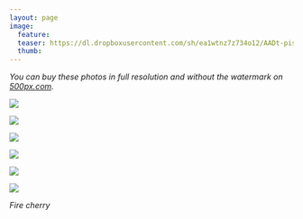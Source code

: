 ```yaml
---
layout: page
image:
  feature:
  teaser: https://dl.dropboxusercontent.com/sh/ea1wtnz7z734o12/AADt-pisUHYZdyN2DDz_rJ_da/luontokuvat/kes%C3%A4/8/DS34049-245px.jpg
  thumb:
---
```


*You can buy these photos in full resolution and without the watermark on [500px.com](https://500px.com/minimuutticom/galleries/cherries).*

[![](https://dl.dropboxusercontent.com/sh/ea1wtnz7z734o12/AAD_H5aLGgFvVDZxuzNmUdo1a/luontokuvat/kes%C3%A4/8/DS34113-800px.jpg)](https://dl.dropboxusercontent.com/sh/ea1wtnz7z734o12/AADaTcQPToalrRca5iRDpjXDa/luontokuvat/kes%C3%A4/8/DS34113.jpg)

[![](https://dl.dropboxusercontent.com/sh/ea1wtnz7z734o12/AAALYqzSmykt9wMpQQi_6MOPa/luontokuvat/kes%C3%A4/8/DS34079-800px.jpg)](https://dl.dropboxusercontent.com/sh/ea1wtnz7z734o12/AACwfbNkVPeQ95pNIEcXVqIua/luontokuvat/kes%C3%A4/8/DS34079.jpg)

[![](https://dl.dropboxusercontent.com/sh/ea1wtnz7z734o12/AADbxH9FB9xT4neLFUMvt23Oa/luontokuvat/kes%C3%A4/8/DS34059-800px.jpg)](https://dl.dropboxusercontent.com/sh/ea1wtnz7z734o12/AAAHPXQzAmqKWHxEEdiFnOIwa/luontokuvat/kes%C3%A4/8/DS34059.jpg)

[![](https://dl.dropboxusercontent.com/sh/ea1wtnz7z734o12/AABny_dVSvtB3Kbxl8ztGTbLa/luontokuvat/kes%C3%A4/8/DS34057-800px.jpg)](https://dl.dropboxusercontent.com/sh/ea1wtnz7z734o12/AABpyGDh-dmXSyT6Wq9s72iaa/luontokuvat/kes%C3%A4/8/DS34057.jpg)

[![](https://dl.dropboxusercontent.com/sh/ea1wtnz7z734o12/AADnPjPAIbdABKOacjIfdV1ia/luontokuvat/kes%C3%A4/8/DS34054-800px.jpg)](https://dl.dropboxusercontent.com/sh/ea1wtnz7z734o12/AABfr7pFDF5fg7F7IBBL041ja/luontokuvat/kes%C3%A4/8/DS34054.jpg)

[![](https://dl.dropboxusercontent.com/sh/ea1wtnz7z734o12/AABqtzwIcO6irThK_ChmBIP4a/luontokuvat/kes%C3%A4/8/DS34049-800px.jpg)](https://dl.dropboxusercontent.com/sh/ea1wtnz7z734o12/AADvquQuQnFKWJXtlSO7IA80a/luontokuvat/kes%C3%A4/8/DS34049.jpg)

*Fire cherry*
